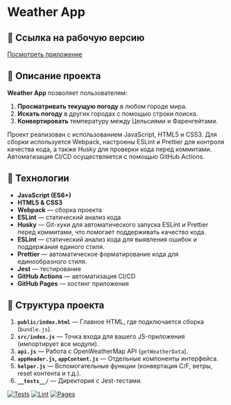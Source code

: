 # Weather App

## 📌 Ссылка на рабочую версию

[Посмотреть приложение](https://wildheartt.github.io/weather/)

## 📝 Описание проекта

**Weather App** позволяет пользователям:

1. **Просматривать текущую погоду** в любом городе мира.
2. **Искать погоду** в других городах с помощью строки поиска.
3. **Конвертировать** температуру между Цельсиями и Фаренгейтами.

Проект реализован с использованием JavaScript, HTML5 и CSS3. Для сборки используется Webpack, настроены ESLint и Prettier для контроля качества кода, а также Husky для проверки кода перед коммитами. Автоматизация CI/CD осуществляется с помощью GitHub Actions.

## 🔧 Технологии

- **JavaScript (ES6+)**
- **HTML5 & CSS3**
- **Webpack** — сборка проекта
- **ESLint** — статический анализ кода
- **Husky** — Git-хуки для автоматического запуска ESLint и Prettier перед коммитами, что помогает поддерживать качество кода.
- **ESLint** — статический анализ кода для выявления ошибок и поддержания единого стиля.
- **Prettier** — автоматическое форматирование кода для единообразного стиля.
- **Jest** — тестирование
- **GitHub Actions** — автоматизация CI/CD
- **GitHub Pages** — хостинг приложения

## 📁 Структура проекта

1. **`public/index.html`** — Главное HTML, где подключается сборка (`bundle.js`).
2. **`src/index.js`** — Точка входа для вашего JS-приложения (импортирует все модули).
3. **`api.js`** — Работа с OpenWeatherMap API (`getWeatherData`).
4. **`appHeader.js`, `appContent.js`** — Отдельные компоненты интерфейса.
5. **`helper.js`** — Вспомогательные функции (конвертация C/F, ветры, reset контента и т.д.).
6. **`__tests__/`** — Директория с Jest-тестами.

[![Tests](https://github.com/wildheartt/weather/blob/bug-fixing/.github/workflows/ci.yml)](https://wildheartt.github.io/weather/)
[![Lint](https://github.com/wildheartt/weather/blob/bug-fixing/.github/workflows/lint.yml)](https://wildheartt.github.io/weather/)
[![Pages](https://github.com/wildheartt/weather/blob/bug-fixing/.github/workflows/deploy.yml)](https://wildheartt.github.io/weather/)

